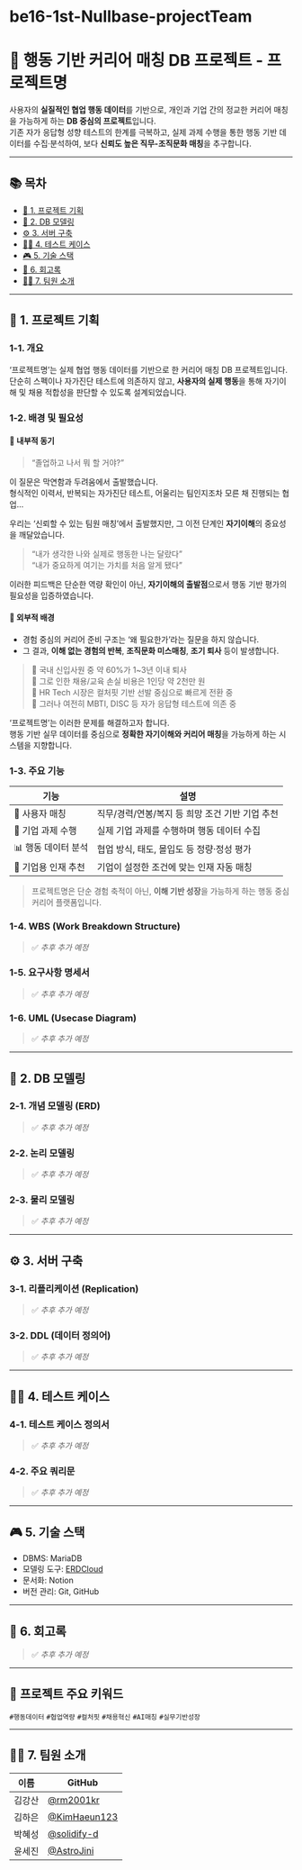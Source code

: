 # be16-1st-Nullbase-projectTeam

# 🚀 행동 기반 커리어 매칭 DB 프로젝트 - 프로젝트명

사용자의 **실질적인 협업 행동 데이터**를 기반으로, 개인과 기업 간의 정교한 커리어 매칭을 가능하게 하는 **DB 중심의 프로젝트**입니다.  
기존 자가 응답형 성향 테스트의 한계를 극복하고, 실제 과제 수행을 통한 행동 기반 데이터를 수집·분석하여, 보다 **신뢰도 높은 직무-조직문화 매칭**을 추구합니다.

---


## 📚 목차  
- [📁 1. 프로젝트 기획](#-1-프로젝트-기획)  
- [🔎 2. DB 모델링](#-2-db-모델링)  
- [⚙️ 3. 서버 구축](#-3-서버-구축)  
- [✍🏻 4. 테스트 케이스](#-4-테스트-케이스)  
- [🎮 5. 기술 스택](#-5-기술-스택)  
- [📗 6. 회고록](#-6-회고록)  
- [🧑‍💻 7. 팀원 소개](#-7-팀원-소개)  

---



## 📁 1. 프로젝트 기획

### 1-1. 개요

‘프로젝트명’는 실제 협업 행동 데이터를 기반으로 한 커리어 매칭 DB 프로젝트입니다.  
단순히 스펙이나 자가진단 테스트에 의존하지 않고, **사용자의 실제 행동**을 통해 자기이해 및 채용 적합성을 판단할 수 있도록 설계되었습니다.

### 1-2. 배경 및 필요성

#### 🔹 내부적 동기

> “졸업하고 나서 뭐 할 거야?”

이 질문은 막연함과 두려움에서 출발했습니다.  
형식적인 이력서, 반복되는 자가진단 테스트, 어울리는 팀인지조차 모른 채 진행되는 협업…

우리는 ‘신뢰할 수 있는 팀원 매칭’에서 출발했지만, 그 이전 단계인 **자기이해**의 중요성을 깨달았습니다.

> “내가 생각한 나와 실제로 행동한 나는 달랐다”  
> “내가 중요하게 여기는 가치를 처음 알게 됐다”

이러한 피드백은 단순한 역량 확인이 아닌, **자기이해의 출발점**으로서 행동 기반 평가의 필요성을 입증하였습니다.

#### 🔹 외부적 배경

- 경험 중심의 커리어 준비 구조는 ‘왜 필요한가’라는 질문을 하지 않습니다.
- 그 결과, **이해 없는 경험의 반복**, **조직문화 미스매칭**, **조기 퇴사** 등이 발생합니다.

> 📌 국내 신입사원 중 약 60%가 1~3년 이내 퇴사  
> 📌 그로 인한 채용/교육 손실 비용은 1인당 약 2천만 원  
> 📌 HR Tech 시장은 컬처핏 기반 선발 중심으로 빠르게 전환 중  
> 📌 그러나 여전히 MBTI, DISC 등 자가 응답형 테스트에 의존 중

‘프로젝트명’는 이러한 문제를 해결하고자 합니다.  
행동 기반 실무 데이터를 중심으로 **정확한 자기이해와 커리어 매칭**을 가능하게 하는 시스템을 지향합니다.

### 1-3. 주요 기능

| 기능 | 설명 |
|------|------|
| 🔎 사용자 매칭 | 직무/경력/연봉/복지 등 희망 조건 기반 기업 추천 |
| 📝 기업 과제 수행 | 실제 기업 과제를 수행하며 행동 데이터 수집 |
| 📊 행동 데이터 분석 | 협업 방식, 태도, 몰입도 등 정량·정성 평가 |
| 🤝 기업용 인재 추천 | 기업이 설정한 조건에 맞는 인재 자동 매칭 |

> 프로젝트명은 단순 경험 축적이 아닌, **이해 기반 성장**을 가능하게 하는 행동 중심 커리어 플랫폼입니다.

### 1-4. WBS (Work Breakdown Structure)

> ✅ *추후 추가 예정*

### 1-5. 요구사항 명세서

> ✅ *추후 추가 예정*

### 1-6. UML (Usecase Diagram)

> ✅ *추후 추가 예정*

---

## 🔎 2. DB 모델링

### 2-1. 개념 모델링 (ERD)

> ✅ *추후 추가 예정*

### 2-2. 논리 모델링

> ✅ *추후 추가 예정*

### 2-3. 물리 모델링

> ✅ *추후 추가 예정*

---

## ⚙️ 3. 서버 구축

### 3-1. 리플리케이션 (Replication)

> ✅ *추후 추가 예정*

### 3-2. DDL (데이터 정의어)

> ✅ *추후 추가 예정*

---

## ✍🏻 4. 테스트 케이스

### 4-1. 테스트 케이스 정의서

> ✅ *추후 추가 예정*

### 4-2. 주요 쿼리문

> ✅ *추후 추가 예정*

---

## 🎮 5. 기술 스택

- DBMS: MariaDB
- 모델링 도구: [ERDCloud](https://www.erdcloud.com/)
- 문서화: Notion
- 버전 관리: Git, GitHub

---

## 📗 6. 회고록

> ✅ *추후 추가 예정*

---

## 📌 프로젝트 주요 키워드

`#행동데이터` `#협업역량` `#컬처핏` `#채용혁신` `#AI매칭` `#실무기반성장`

---
## 🧑‍💻 7. 팀원 소개

| 이름 | GitHub |
|------|--------|
| 김강산 | [@rm2001kr](https://github.com/rm2001kr) |
| 김하은 | [@KimHaeun123](https://github.com/KimHaeun123) |
| 박혜성 | [@solidify-d](https://github.com/solidify-d) |
| 윤세진 | [@AstroJini](https://github.com/AstroJini?tab=repositories) |

